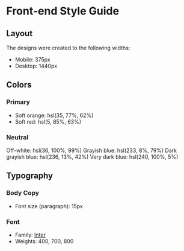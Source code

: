 # Front-end Style Guide

## Layout

The designs were created to the following widths:

- Mobile: 375px
- Desktop: 1440px

## Colors

### Primary

- Soft orange: hsl(35, 77%, 62%)
- Soft red: hsl(5, 85%, 63%)

### Neutral

Off-white: hsl(36, 100%, 99%)
Grayish blue: hsl(233, 8%, 79%)
Dark grayish blue: hsl(236, 13%, 42%)
Very dark blue: hsl(240, 100%, 5%)

## Typography

### Body Copy

- Font size (paragraph): 15px

### Font

- Family: [Inter](https://fonts.google.com/specimen/Inter)
- Weights: 400, 700, 800

<!-- 
body {
  background-color: hsl(36, 100%, 99%);
  display: flex;
  justify-content: center;
  align-items: center;
  min-height: 100vh;
}
main{
    padding: 2rem 9rem;
}
.nav{
      display: flex;
  justify-content: space-between;
  padding-bottom: 2rem;
  padding-top: 2rem;
}
span{
    padding-left: 2rem;
}
.mainBody{
  display: flex;
width: 100%;
 
}
.bigMainBody{
  display: flex;
  justify-content: center;
  align-items: center;
  flex-direction: column;    
  flex: 2;

}
.bigImgDesk, .bigImgMob{
    width: 100%;
    padding-bottom: 1.9rem;
}
.new{
  display: flex;
  justify-content: space-evenly;
  align-items: left;
  flex-direction: column;
  flex: 1;
  background-color: hsl(240, 100%, 5%);
  margin-left: 2.5rem;
}
.blackBox{
    /* padding: .7rem .5rem; */
}
.textbigMainBody{
  display: flex;
  justify-content: center;
  align-items: center;
    width: 100%;
margin-top: 2rem;
}
.textbigMainBodyh1{
  display: flex;
flex: 1;
font-size: 1.7rem;
padding-right: 3rem;
/* line-height: 3rem; */
}
.textbigMainBodyh1div{
    flex:1;
}
.textbigMainBodyh1div h1{

    margin-bottom: 0px;

}
.textbigMainBodyh1div p{
    line-height: 1.7rem;
}
.smalltext{
  display: flex;
flex-direction: column;
      flex: 1;
      justify-content: space-between;
}
.button{
      display: flex;

      flex: 1;
}
.smalltextp{
      display: flex;
      flex: 1;
      padding-bottom: 3rem;
}
.smalltextp p, .textbigMainBodyh1 h1{
    margin-top: 0;
    margin-bottom: 0;
}
.bigImgMob{
    display: none;
}
.littleBody{
  display: flex;
  justify-content: center;
  align-items: center;
  padding-top: 2rem;
}
.beige{
  display: flex;
  justify-content: space-between;
  align-items: center;  
  width: 100%;  
  flex: 1;
  
}
.beigeSub{
    /* flex: 1; */
}

.beigeText{
padding-left: 2rem;
padding-right: 2rem;

}    


.beige h2, .beige p, .beige h4{
    margin: 0;
}

.smallImg img{
    width: 6rem;
}
h1, h2, h3, h4, p, span{
    font-family: 'Inter', sans-serif;
}
span, .smalltext p, .beigeText p{
    color:  hsl(236, 13%, 42%);
}
.beigeText h2{
    color: hsl(233, 8%, 79%);
    font-size: 2rem;
}
.beigeText p{
        font-size: .9rem;

}
button{
    background-color: hsl(5, 85%, 63%);
    color: white;
    border: 0;
    width: 50%;
    height: 2.8rem;
        font-family: 'Inter', sans-serif;
letter-spacing: .25rem;
}
.new h2{
    color:  hsl(35, 77%, 62%);
    padding-top:.3rem;
      padding: 0 1.3rem;

}
.new h3, .new p{
    color: white;
          padding: 0 1.3rem;

}
.new h2{
font-size: 2.1em;
margin: 0;
}
.new h3{
    font-size: 1rem;

}
.new p{
        font-size: .9rem;

}

.bottomBorder{
    /* border-bottom: 1px solid white;
    position: relative; */
}

.bottomBorder:after{
    content: ""; /* This is necessary for the pseudo element to work. */ 
    display: block; /* This will put the pseudo element on its own line. */
    margin: 0 auto 0 auto; /* This will center the border. */
    width: calc( - 2.6rem); /* Change this to whatever width you want. */
    padding-top: 20px; /* This creates some space between the element and the border. */
    border-bottom: 1px solid white; /* This creates the border. Replace black with whatever color you want. */

} -->



<!-- 
  <body>
        <main>
            <div class="body">
                <div class="nav">
                    <img src="./assets/images/logo.svg" alt="">
                    <div class="navText">
                        <span>Home</span>
                        <span>New</span>
                        <span>Popular</span>
                        <span>Trending</span>
                        <span>Categories</span>
                    </div>
                </div>
                <div class="mainBody">
                    <div class="bigMainBody">
                        <img class="bigImgDesk" src="./assets/images/image-web-3-desktop.jpg" alt="">
                        <img class="bigImgMob" src="./assets/images/image-web-3-mobile.jpg" alt="">
                        <div class="textbigMainBody">
                            <div class="textbigMainBodyh1 textbigMainBodyh1div">
                                <h1>The Bright Future of Web 3.0?</h1>
                            </div>
                            <div class="smalltext textbigMainBodyh1div">
                                <div class="smalltextp">
                                    <p>We dive into the next evolution of the web that
                                        claims to out the nower of the nattorms back
                                        into the hands of the people. But is it really
                                        fulfilling its promise?</p>
                                </div>
                                <div class="button"><button>READ MORE</button></div>

                            </div>
                        </div>
                    </div>

                    <div class="new">
                        <h2>New</h2>
                        <div class="blackBox bottomBorder">
                            <h3>Hydrogen VS Electric Cars</h3>
                            <p bottomBorder>Will hydrogen-fueled cars ever catch up
                                to EVs?</p>
                        </div>
                        <div class="blackBox bottomBorder">
                            <h3>The Downsides of Al Artistry</h3>
                            <p bottomBorder>What are the possible adverse effects of
                                on-demand Al image generation!</p>
                        </div>
                        <div class="blackBox ">
                            <h3>Is VC Funding Drying Up?</h3>
                            <p>Private funding by VC firms is down 50%
                                YOY. We take a look at what that means</p>
                        </div>
                    </div>
                </div>
                <div class="littleBody">
                    <div class="beige beige1">
                        <div class="smallImg beigeSub"><img src="./assets/images/image-retro-pcs.jpg" alt=""></div>
                        <div class="beigeText beigeSub">
                            <h2>01</h2>
                            <h4>Reviving Retro PCs</h4>
                            <p>What happens when old PCs
                                are given modern upgrades?</p>
                        </div>
                    </div>
                    <div class="beige beige2">
                        <div class="smallImg beigeSub"><img src="./assets/images/image-top-laptops.jpg" alt=""></div>
                        <div class="beigeText beigeSub">
                            <h2>02</h2>
                            <h4>Top 10 Laptops of 2022</h4>
                            <p>Our best nicks for various
                                needs and budgets.</p>
                        </div>
                    </div>
                    <div class="beige beige3">
                        <div class="smallImg beigeSub"><img src="./assets/images/image-gaming-growth.jpg" alt=""></div>
                        <div class="beigeText beigeSub">
                            <h2>03</h2>
                            <h4>The Growth of Gaming</h4>
                            <p>How the pandemic has sparked
                                fresh opportunities.</p>
                        </div>
                    </div>
                </div>
            </div>
        </main>
        <script src="./News Homepage Main.js"></script>
    </body> -->